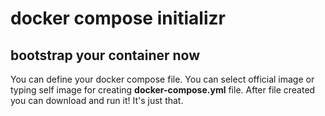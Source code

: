 # docker compose initializr
## bootstrap your container now

You can define your docker compose file. You can select official image or typing self image for creating **docker-compose.yml** file. After file created you can download and run it! It's just that.

